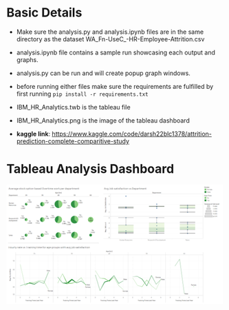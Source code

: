 # Basic Details

- Make sure the analysis.py and analysis.ipynb files are in the same directory as the dataset WA_Fn-UseC_-HR-Employee-Attrition.csv

- analysis.ipynb file contains a sample run showcasing each output and graphs.
- analysis.py can be run and will create popup graph windows.

- before running either files make sure the requirements are fulfilled by first running `pip install -r requirements.txt`

- IBM_HR_Analytics.twb is the tableau file
- IBM_HR_Analytics.png is the image of the tableau dashboard

- **kaggle link**: https://www.kaggle.com/code/darsh22blc1378/attrition-prediction-complete-comparitive-study

# Tableau Analysis Dashboard
![IBM HR analytics](IBH_HR_analytics.png)
